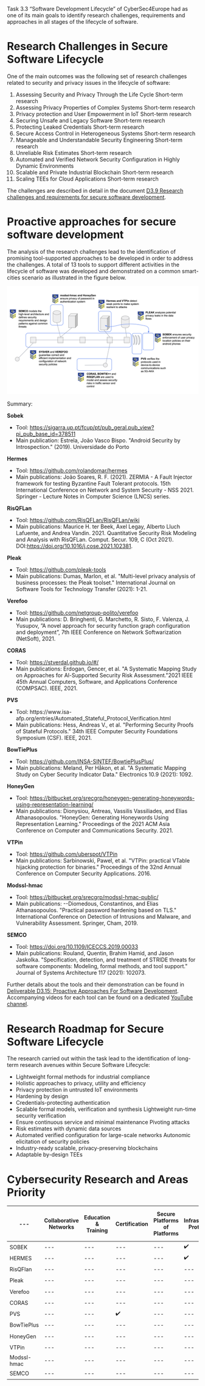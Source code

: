 Task 3.3 “Software Development Lifecycle” of CyberSec4Europe had as one of its main goals to identify research challenges, requirements and approaches in all stages of the lifecycle of software. 

# Research Challenges in Secure Software Lifecycle

One of the main outcomes was the following set of research challenges related to security and privacy issues in the lifecycle of software:

1. Assessing Security and Privacy Through the Life Cycle Short-term research
2. Assessing Privacy Properties of Complex Systems Short-term research
3. Privacy protection and User Empowerment in IoT Short-term research
4. Securing Unsafe and Legacy Software Short-term research
5. Protecting Leaked Credentials Short-term research
6. Secure Access Control in Heterogeneous Systems Short-term research
7. Manageable and Understandable Security Engineering Short-term research
8. Unreliable Risk Estimates Short-term research
9. Automated and Verified Network Security Configuration in Highly Dynamic Environments
10. Scalable and Private Industrial Blockchain Short-term research
11. Scaling TEEs for Cloud Applications Short-term research

The challenges are described in detail in the document [D3.9 Research challenges and requirements for secure software development](https://cybersec4europe.eu/wp-content/uploads/2020/09/CS4E-D3.9-Research-challenges-and-requirements-for-secure-software-development-v1.1-Submitted.pdf).

# Proactive approaches for secure software development

The analysis of the research challenges lead to the identification of promising tool-supported approaches to be developed in order to address the challenges. A total of 13 tools to support different activities in the lifecycle of software was developed and demonstrated on a common smart-cities scenario as illustrated in the figure below.

![Tools for Secure Software Lifecycle](T3.3.-assests-demonstrator.png)

Summary:

**Sobek**
* Tool: https://sigarra.up.pt/fcup/pt/pub_geral.pub_view?pi_pub_base_id=378511
* Main publication: 
Estrela, João Vasco Bispo. "Android Security by Introspection." (2019). Universidade do Porto

**Hermes**
* Tool: https://github.com/rolandomar/hermes
* Main publications: 
João Soares, R. F. (2021). ZERMIA - A Fault Injector framework for testing Byzantine Fault Tolerant protocols. 15th International Conference on Network and System Security - NSS 2021. Springer - Lecture Notes in Computer Science (LNCS) series.

**RisQFLan**
* Tool: https://github.com/RisQFLan/RisQFLan/wiki
* Main publications: 
Maurice H. ter Beek, Axel Legay, Alberto Lluch Lafuente, and Andrea Vandin. 2021. Quantitative Security Risk Modeling and Analysis with RisQFLan. Comput. Secur. 109, C (Oct 2021). DOI:https://doi.org/10.1016/j.cose.2021.102381.

**Pleak**
* Tool: https://github.com/pleak-tools
* Main publications: 
Dumas, Marlon, et al. "Multi-level privacy analysis of business processes: the Pleak toolset." International Journal on Software Tools for Technology Transfer (2021): 1-21.

**Verefoo**
* Tool: https://github.com/netgroup-polito/verefoo
* Main publications: 
D. Bringhenti, G. Marchetto, R. Sisto, F. Valenza, J. Yusupov, ”A novel approach for security function graph configuration and deployment”, 7th IEEE Conference on Network Softwarization (NetSoft), 2021.

**CORAS**
* Tool: https://stverdal.github.io/#/
* Main publications: 
Erdogan, Gencer, et al. "A Systematic Mapping Study on Approaches for Al-Supported Security Risk Assessment."2021 IEEE 45th Annual Computers, Software, and Applications Conference (COMPSAC). IEEE, 2021.

**PVS**
* Tool: https://www.isa- afp.org/entries/Automated_Stateful_Protocol_Verification.html
* Main publications: 
Hess, Andreas V., et al. "Performing Security Proofs of Stateful Protocols." 34th IEEE Computer Security Foundations Symposium (CSF). IEEE, 2021.

**BowTiePlus**
* Tool: https://github.com/INSA-SINTEF/BowtiePlusPlus/
* Main publications: 
Meland, Per Håkon, et al. "A Systematic Mapping Study on Cyber Security Indicator Data." Electronics 10.9 (2021): 1092.

**HoneyGen**
* Tool: https://bitbucket.org/srecgrp/honeygen-generating-honeywords-using-representation-learning/
* Main publications: 
Dionysiou, Antreas, Vassilis Vassiliades, and Elias Athanasopoulos. "HoneyGen: Generating Honeywords Using Representation Learning." Proceedings of the 2021 ACM Asia Conference on Computer and Communications Security. 2021.

**VTPin**
* Tool: https://github.com/uberspot/VTPin
* Main publications: Sarbinowski, Pawel, et al. "VTPin: practical VTable hijacking protection for binaries." Proceedings of the 32nd Annual Conference on Computer Security Applications. 2016.

**Modssl-hmac**
* Tool: https://bitbucket.org/srecgrp/modssl-hmac-public/
* Main publications: 
--Diomedous, Constantinos, and Elias Athanasopoulos. "Practical password hardening based on TLS." International Conference on Detection of Intrusions and Malware, and Vulnerability Assessment. Springer, Cham, 2019.

**SEMCO**
* Tool: https://doi.org/10.1109/ICECCS.2019.00033
* Main publications: 
Rouland, Quentin, Brahim Hamid, and Jason Jaskolka. "Specification, detection, and treatment of STRIDE threats for software components: Modeling, formal methods, and tool support." Journal of Systems Architecture 117 (2021): 102073.

Further details about the tools and their demonstration can be found in [Deliverable D3.15: Proactive Approaches For Software Development](https://cybersec4europe.eu/wp-content/uploads/2022/01/D3.15-Proactive-approaches-for-secure-software-development-v1.0_submitted.pdf). Accompanying videos for each tool can be found on a dedicated [YouTube channel](https://www.youtube.com/channel/UCSAJ78frZjdUTooAC4t6Wuw).

# Research Roadmap for Secure Software Lifecycle

The research carried out within the task lead to the identification of long-term research avenues within Secure Software Lifecycle:

* Lightweight formal methods for industrial compliance
* Holistic approaches to privacy, utility and efficiency
* Privacy protection in untrusted IoT environments
* Hardening by design
* Credentials-protecting authentication
* Scalable formal models, verification and synthesis Lightweight run-time security verification
* Ensure continuous service and minimal maintenance Pivoting attacks
* Risk estimates with dynamic data sources
* Automated verified configuration for large-scale networks Autonomic elicitation of security policies
* Industry-ready scalable, privacy-preserving blockchains
* Adaptable by-design TEEs

# Cybersecurity Research and Areas Priority

--- | Collaborative Networks| Education & Training | Certification | Secure Platforms of Platforms | Infrastructure Protection | Holistic Data Protection | AI-based Security | Systems Security & Security Lifetime Management | Secure Architectures for Next Generation Communication | Secure Quantum Technologies | Secure AI Systems | Personalized Privacy Protection
--- | --- | --- | ---  | --- | --- | --- | --- | --- | --- | --- | --- | --- 
SOBEK  |  ---  | --- | --- | --- | :heavy_check_mark: | --- | --- | :heavy_check_mark: | --- | --- | --- | :heavy_check_mark:
HERMES |  ---  | --- | --- | --- | :heavy_check_mark: | --- | --- | :heavy_check_mark: | --- | --- | --- | ---
RisQFlan |  ---  | --- | --- | --- |---| --- | --- | :heavy_check_mark: | --- | --- | --- | ---
Pleak |  ---  | --- | --- | --- |---| --- | --- | :heavy_check_mark: | --- | --- | --- | :heavy_check_mark:
Verefoo |  ---  | --- | --- | --- |---| --- | --- | :heavy_check_mark: | --- | --- | --- | ---
CORAS |  ---  | --- | --- | --- |---| --- | --- | :heavy_check_mark: | --- | --- | --- | ---
PVS |  ---  | --- | :heavy_check_mark: | --- |---| --- | --- | :heavy_check_mark: | --- | --- | --- | ---
BowTiePlus |  ---  | --- | --- | --- |---| --- | --- | :heavy_check_mark: | --- | --- | --- | ---
HoneyGen |  ---  | --- | --- | --- |---| --- | --- | :heavy_check_mark: | --- | --- | --- | ---
VTPin |  ---  | --- | --- | --- |---| --- | --- | :heavy_check_mark: | --- | --- | --- | ---
Modssl-hmac |  ---  | --- | --- | --- |---| --- | --- | :heavy_check_mark: | --- | --- | --- | ---
SEMCO |  ---  | --- | --- | --- |---| --- | --- | :heavy_check_mark: | --- | --- | --- | ---
